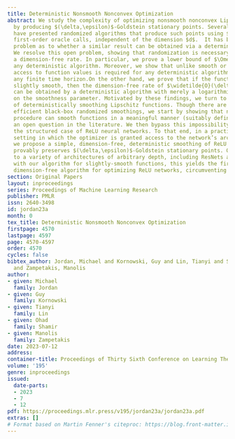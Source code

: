 ```yaml
---
title: Deterministic Nonsmooth Nonconvex Optimization
abstract: We study the complexity of optimizing nonsmooth nonconvex Lipschitz functions
  by producing $(\delta,\epsilon)$-Goldstein stationary points. Several recent works
  have presented randomized algorithms that produce such points using $\widetilde{O}(\delta^{-1}\epsilon^{-3})$
  first-order oracle calls, independent of the dimension $d$.  It has been an open
  problem as to whether a similar result can be obtained via a deterministic algorithm.
  We resolve this open problem, showing that randomization is necessary to obtain
  a dimension-free rate. In particular, we prove a lower bound of $\Omega(d)$ for
  any deterministic algorithm. Moreover, we show that unlike smooth or convex optimization,
  access to function values is required for any deterministic algorithm to halt within
  any finite time horizon.On the other hand, we prove that if the function is even
  slightly smooth, then the dimension-free rate of $\widetilde{O}(\delta^{-1}\epsilon^{-3})$
  can be obtained by a deterministic algorithm with merely a logarithmic dependence
  on the smoothness parameter. Motivated by these findings, we turn to study the complexity
  of deterministically smoothing Lipschitz functions. Though there are well-known
  efficient black-box randomized smoothings, we start by showing that no such deterministic
  procedure can smooth functions in a meaningful manner (suitably defined), resolving
  an open question in the literature. We then bypass this impossibility result for
  the structured case of ReLU neural networks. To that end, in a practical “white-box”
  setting in which the optimizer is granted access to the network’s architecture,
  we propose a simple, dimension-free, deterministic smoothing of ReLU networks that
  provably preserves $(\delta,\epsilon)$-Goldstein stationary points. Our method applies
  to a variety of architectures of arbitrary depth, including ResNets and ConvNets.Combined
  with our algorithm for slightly-smooth functions, this yields the first deterministic,
  dimension-free algorithm for optimizing ReLU networks, circumventing our lower bound.
section: Original Papers
layout: inproceedings
series: Proceedings of Machine Learning Research
publisher: PMLR
issn: 2640-3498
id: jordan23a
month: 0
tex_title: Deterministic Nonsmooth Nonconvex Optimization
firstpage: 4570
lastpage: 4597
page: 4570-4597
order: 4570
cycles: false
bibtex_author: Jordan, Michael and Kornowski, Guy and Lin, Tianyi and Shamir, Ohad
  and Zampetakis, Manolis
author:
- given: Michael
  family: Jordan
- given: Guy
  family: Kornowski
- given: Tianyi
  family: Lin
- given: Ohad
  family: Shamir
- given: Manolis
  family: Zampetakis
date: 2023-07-12
address: 
container-title: Proceedings of Thirty Sixth Conference on Learning Theory
volume: '195'
genre: inproceedings
issued:
  date-parts:
  - 2023
  - 7
  - 12
pdf: https://proceedings.mlr.press/v195/jordan23a/jordan23a.pdf
extras: []
# Format based on Martin Fenner's citeproc: https://blog.front-matter.io/posts/citeproc-yaml-for-bibliographies/
---
```

